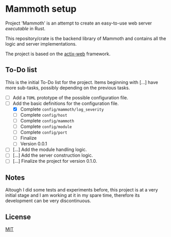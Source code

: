 # Mammoth setup

Project 'Mammoth' is an attempt to create an easy-to-use web server _executable_ in Rust.

This repository/crate is the backend library of Mammoth and contains
all the logic and server implementations.

The project is based on the [actix-web](https://github.com/actix/actix-web) framework.

## To-Do list

This is the initial To-Do list for the project.
Items beginning with [...] have more sub-tasks, possibly depending on the previous tasks.

- [ ] Add a `TOML` prototype of the possible configuration file.
- [ ] Add the basic definitions for the configuration file.
    - [x] Complete `config/mammoth/log_severity`
    - [ ] Complete `config/host`
    - [ ] Complete `config/mammoth`
    - [ ] Complete `config/module`
    - [ ] Complete `config/port`
    - [ ] Finalize
    - [ ] Version 0.0.1
- [ ] [...] Add the module handling logic.
- [ ] [...] Add the server construction logic.
- [ ] [...] Finalize the project for version 0.1.0.

## Notes

Altough I did some tests and experiments before, this project is at a very initial stage
and I am working at it in my spare time, therefore its development can be very discontinuous.

## License

[MIT](LICENSE)